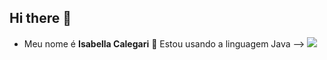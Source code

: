 ## Hi there 👋

  - Meu nome é **Isabella Calegari** 🩷
 Estou usando a linguagem Java
--> ![](https://tenor.com/pt-BR/view/dog-dog-with-butterfly-on-nose-dog-with-butterfly-butterfly-gif-13282441872748349107)
